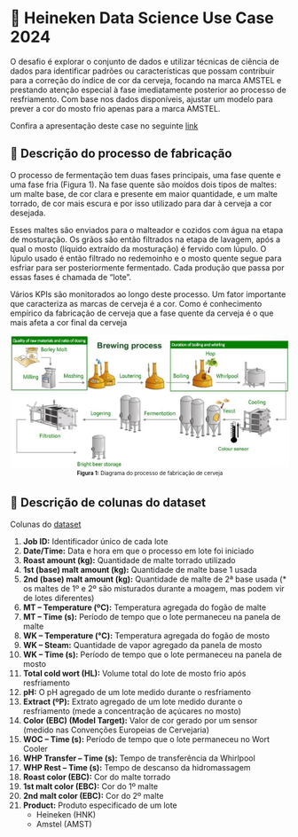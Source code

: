 # 🍺 Heineken Data Science Use Case 2024

O desafio é explorar o conjunto de dados e utilizar técnicas de ciência de dados para identificar padrões ou características que possam contribuir para a correção do índice de cor da cerveja, focando na marca AMSTEL e prestando atenção especial à fase imediatamente posterior ao processo de resfriamento. Com base nos dados disponíveis, ajustar um modelo para prever a cor do mosto frio apenas para a marca AMSTEL.

Confira a apresentação deste case no seguinte [link](https:**//www.canva.com/design/DAF6X03yKjk/T-H9tcz5mCuqDqAlMrVyCg/edit?utm_content=DAF6X03yKjk&utm_campaign=designshare&utm_medium=link2&utm_source=sharebutton)

## 📄 Descrição do processo de fabricação

O processo de fermentação tem duas fases principais, uma fase quente e uma fase fria (Figura 1). Na fase quente são moídos dois tipos de maltes: um malte base, de cor clara e presente em maior quantidade, e um malte torrado, de cor mais escura e por isso utilizado para dar à cerveja a cor desejada.

Esses maltes são enviados para o malteador e cozidos com água na etapa de mosturação. Os grãos são então filtrados na etapa de lavagem, após a qual o mosto (líquido extraído da mosturação) é fervido com lúpulo. O lúpulo usado é então filtrado no redemoinho e o mosto quente segue para esfriar para ser posteriormente fermentado. Cada produção que passa por essas fases é chamada de “lote”.

Vários KPIs são monitorados ao longo deste processo. Um fator importante que caracteriza as marcas de cerveja é a cor.
Como é conhecimento empírico da fabricação de cerveja que a fase quente da cerveja é o que mais afeta a cor final da cerveja

<img src="img/brewing_process_diagram.png" style="display: block; margin: 0 auto" />
<div style="text-align: center;"><sub><sup><b>Figura 1:</b> Diagrama do processo de fabricação de cerveja</sup></sub></div>

## 🔎 Descrição de colunas do dataset

Colunas do [dataset](./dataset.csv)

1. **Job ID:** Identificador único de cada lote
2. **Date/Time:** Data e hora em que o processo em lote foi iniciado
3. **Roast amount (kg):** Quantidade de malte torrado utilizado
4. **1st (base) malt amount (kg):** Quantidade de malte base 1 usada
5. **2nd (base) malt amount (kg):** Quantidade de malte de 2ª base usada (* os maltes de 1º e 2º são misturados durante a moagem, mas podem vir de lotes diferentes)
6. **MT – Temperature (ºC):** Temperatura agregada do fogão de malte
7. **MT – Time (s):** Período de tempo que o lote permaneceu na panela de malte
8. **WK – Temperature (°C):** Temperatura agregada do fogão de mosto
9. **WK – Steam:** Quantidade de vapor agregado da panela de mosto
10. **WK – Time (s):** Período de tempo que o lote permaneceu na panela de mosto
11. **Total cold wort (HL):** Volume total do lote de mosto frio após resfriamento
12. **pH:** O pH agregado de um lote medido durante o resfriamento
13. **Extract (ºP):** Extrato agregado de um lote medido durante o resfriamento (mede a concentração de açúcares no mosto)
14. **Color (EBC) (Model Target):** Valor de cor gerado por um sensor (medido nas Convenções Europeias de Cervejaria)
15. **WOC – Time (s):** Período de tempo que o lote permaneceu no Wort Cooler
16. **WHP Transfer – Time (s):** Tempo de transferência da Whirlpool
17. **WHP Rest – Time (s):** Tempo de descanso da hidromassagem
18. **Roast color (EBC):** Cor do malte torrado
19. **1st malt color (EBC):** Cor do 1º malte
20. **2nd malt color (EBC):** Cor do 2º malte
21. **Product:** Produto especificado de um lote
    - Heineken (HNK)
    - Amstel (AMST)